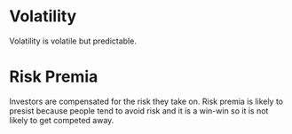 # Volatility

Volatility is volatile but predictable.

# Risk Premia

Investors are compensated for the risk they take on.
Risk premia is likely to presist because people tend to avoid risk and it is a win-win so it is not likely to get competed away.

